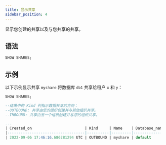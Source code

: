 ```yaml
---
title: 显示共享
sidebar_position: 4
---
```


显示您创建的共享以及与您共享的共享。

## 语法

```sql
SHOW SHARES;
```

## 示例

以下示例显示共享 `myshare` 将数据库 `db1` 共享给租户 `x` 和 `y`：

```sql
SHOW SHARES;

--结果中的 Kind 列指示数据共享的方向：
--OUTBOUND: 共享由您的组织创建并与其他组织共享。
--INBOUND: 共享由另一个组织创建并与您的组织共享。

---
| Created_on                        | Kind     | Name    | Database_name | From      | To  | Comment |
|-----------------------------------|----------|---------|---------------|-----------|-----|---------|
| 2022-09-06 17:46:16.686281294 UTC | OUTBOUND | myshare | default       | tn44grr46 | x,y |         |
```